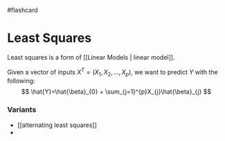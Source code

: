 #flashcard
# Least Squares
Least squares is a form of [[Linear Models | linear model]].

Given a vector of inputs $X^{T}=(X_{1},X_{2},...,X_{p})$, we want to predict $Y$ with the following:
$$
\hat{Y}=\hat{\beta}_{0} + \sum_{j=1}^{p}X_{j}\hat{\beta}_{j}
$$

### Variants
* [[alternating least squares]]
* 